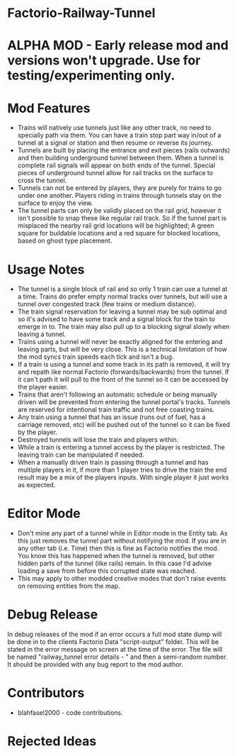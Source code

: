 # Factorio-Railway-Tunnel

ALPHA MOD - Early release mod and versions won't upgrade. Use for testing/experimenting only.
==============================


Mod Features
===========

- Trains will natively use tunnels just like any other track, no need to specially path via them. You can have a train stop part way in/out of a tunnel at a signal or station and then resume or reverse its journey.
- Tunnels are built by placing the entrance and exit pieces (rails outwards) and then building underground tunnel between them. When a tunnel is complete rail signals will appear on both ends of the tunnel. Special pieces of underground tunnel allow for rail tracks on the surface to cross the tunnel.
- Tunnels can not be entered by players, they are purely for trains to go under one another. Players riding in trains through tunnels stay on the surface to enjoy the view.
- The tunnel parts can only be validly placed on the rail grid, however it isn't possible to snap these like regular rail track. So if the tunnel part is misplaced the nearby rail grid locations will be highlighted; A green square for buildable locations and a red square for blocked locations, based on ghost type placement.


Usage Notes
===============

- The tunnel is a single block of rail and so only 1 train can use a tunnel at a time. Trains do prefer empty normal tracks over tunnels, but will use a tunnel over congested track (few trains or medium distance).
- The train signal reservation for leaving a tunnel may be sub optimal and so it's advised to have some track and a signal block for the train to emerge in to. The train may also pull up to a blocking signal slowly when leaving a tunnel.
- Trains using a tunnel will never be exactly aligned for the entering and leaving parts, but will be very close. This is a technical limitation of how the mod syncs train speeds each tick and isn't a bug.
- If a train is using a tunnel and some track in its path is removed, it will try and repath like normal Factorio (forwards/backwards) from the tunnel. If it can't path it will pull to the front of the tunnel so it can be accessed by the player easier.
- Trains that aren't following an automatic schedule or being manually driven will be prevented from entering the tunnel portal's tracks. Tunnels are reserved for intentional train traffic and not free coasting trains.
- Any train using a tunnel that has an issue (runs out of fuel, has a carriage removed, etc) will be pushed out of the tunnel so it can be fixed by the player.
- Destroyed tunnels will lose the train and players within.
- While a train is entering a tunnel access by the player is restricted. The leaving train can be manipulated if needed.
- When a manually driven train is passing through a tunnel and has multiple players in it, if more than 1 player tries to drive the train the end result may be a mix of the players inputs. With single player it just works as expected.


Editor Mode
===============

- Don't mine any part of a tunnel while in Editor mode in the Entity tab. As this just removes the tunnel part without notifying the mod. If you are in any other tab (i.e. Time) then this is fine as Factorio notifies the mod. You know this has happened when the tunnel is removed, but other hidden parts of the tunnel (like rails) remain. In this case I'd advise loading a save from before this corrupted state was reached.
- This may apply to other modded creative modes that don't raise events on removing entities from the map.


Debug Release
==============

In debug releases of the mod if an error occurs a full mod state dump will be done in to the clients Factorio Data "script-output" folder. This will be stated in the error message on screen at the time of the error. The file will be named "railway_tunnel error details - " and then a semi-random number. It should be provided with any bug report to the mod author.


Contributors
===============

- blahfasel2000 - code contributions.


Rejected Ideas
===============
